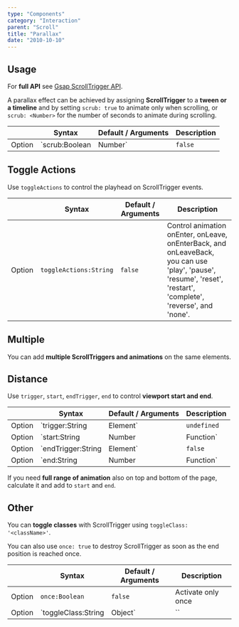 ```yaml
---
type: "Components"
category: "Interaction"
parent: "Scroll"
title: "Parallax"
date: "2010-10-10"
---
```


## Usage

For **full API** see [Gsap ScrollTrigger API](https://greensock.com/docs/v3/Plugins/ScrollTrigger).

A parallax effect can be achieved by assigning **ScrollTrigger** to a **tween or a timeline** and by setting `scrub: true` to animate only when scrolling, or `scrub: <Number>` for the number of seconds to animate during scrolling.

<div class="xt-overflow-sub overflow-y-hidden overflow-x-scroll my-5 xt-my-auto w-full">

|                         | Syntax                                    | Default / Arguments                       | Description                   |
| ----------------------- | ----------------------------------------- | ----------------------------- | ----------------------------- |
| Option                  | `scrub:Boolean|Number`                          | `false`        | Scrub the animation           |

</div>

<demo>
  <div class="gatsby_demo_item xt-toggle" data-iframe="demos/components/scroll/parallax"></div>
</demo>

## Toggle Actions

Use `toggleActions` to control the playhead on ScrollTrigger events.

<div class="xt-overflow-sub overflow-y-hidden overflow-x-scroll my-5 xt-my-auto w-full">

|                         | Syntax                                    | Default / Arguments                       | Description                   |
| ----------------------- | ----------------------------------------- | ----------------------------- | ----------------------------- |
| Option                  | `toggleActions:String`                          | `false`        | Control animation onEnter, onLeave, onEnterBack, and onLeaveBack, you can use 'play', 'pause', 'resume', 'reset', 'restart', 'complete', 'reverse', and 'none'.           |

</div>

<demo>
  <div class="gatsby_demo_item xt-toggle" data-iframe="demos/components/scroll/parallax-actions"></div>
</demo>

## Multiple

You can add **multiple ScrollTriggers and animations** on the same elements.

<demo>
  <div class="gatsby_demo_item xt-toggle" data-iframe="demos/components/scroll/parallax-multiple"></div>
</demo>

## Distance

Use `trigger`, `start`, `endTrigger`, `end` to control **viewport start and end**.

<div class="xt-overflow-sub overflow-y-hidden overflow-x-scroll my-5 xt-my-auto w-full">

|                         | Syntax                                    | Default / Arguments                       | Description                   |
| ----------------------- | ----------------------------------------- | ----------------------------- | ----------------------------- |
| Option                  | `trigger:String|Element`                          | `undefined`        | Scroll trigger           |
| Option                  | `start:String|Number|Function`                          | `'top bottom'`        | Start position: first argument is for trigger second argument is for scroller            |
| Option                  | `endTrigger:String|Element`                          | `false`        | End trigger           |
| Option                  | `end:String|Number|Function`                          | `'bottom top'`        | End position: first argument is for endTrigger second argument is for scroller            |

</div>

If you need **full range of animation** also on top and bottom of the page, calculate it and add to `start` and `end`.

<demo>
  <div class="gatsby_demo_item xt-toggle" data-iframe="demos/components/scroll/parallax-range"></div>
</demo>

## Other

You can **toggle classes** with ScrollTrigger using `toggleClass: '<className>'`.

You can also use `once: true` to destroy ScrollTrigger as soon as the end position is reached once.

<div class="xt-overflow-sub overflow-y-hidden overflow-x-scroll my-5 xt-my-auto w-full">

|                         | Syntax                                    | Default / Arguments                       | Description                   |
| ----------------------- | ----------------------------------------- | ----------------------------- | ----------------------------- |
| Option                  | `once:Boolean`                          | `false`        | Activate only once             |
| Option                  | `toggleClass:String|Object`                          | ``        | Toggle class with ScrollTrigger activation/deactivation             |

</div>
